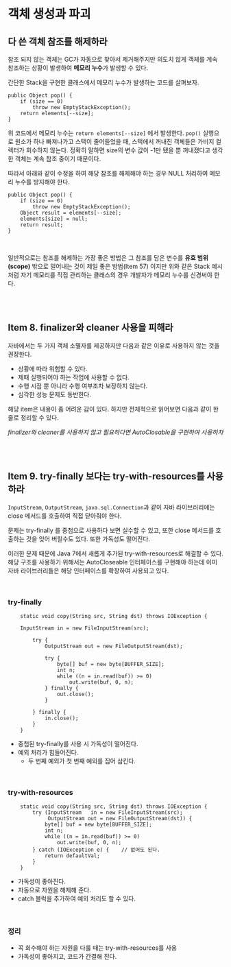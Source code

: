 # 객체 생성과 파괴

## 다 쓴 객체 참조를 해제하라

참조 되지 않는 객체는 GC가 자동으로 찾아서 제거해주지만 의도치 않게 객체를 계속 참조하는 상황이 발생하여 **메모리 누수**가 발생할 수 있다.

간단한 Stack을 구현한 클래스에서 메모리 누수가 발생하는 코드를 살펴보자.

```
public Object pop() {
    if (size == 0)
        throw new EmptyStackException();
    return elements[--size];
}
```

위 코드에서 메모리 누수는 `return elements[--size]` 에서 발생한다. `pop()` 실행으로 원소가 하나 빠져나가고 스택이 줄어들었을 때, 스택에서 꺼내진 객체들은 가비지 컬렉터가 회수하지 않는다. 정확히 말하면 size의 변수 값이 -1만 됐을 뿐 꺼내졌다고 생각한 객체는 계속 참조 중이기 때문이다.

따라서 아래와 같이 수정을 하여  해당 참조를 해제해야 하는 경우 NULL 처리하여 메모리 누수를 방지해야 한다.

```
public Object pop() {
    if (size == 0)
        throw new EmptyStackException();
    Object result = elements[--size];
    elements[size] = null;
    return result;
}
```

<br/>

일반적으로는 참조를 해제하는 가장 좋은 방법은 그 참조를 담은 변수를 **유효 범위(scope)** 밖으로 밀어내는 것이 제일 좋은 방법(Item 57) 이지만 위와 같은 Stack 예시처럼 자기 메모리를 직접 관리하는 클래스의 경우 개발자가 메모리 누수를 신경써야 한다.

<br/>
<br/>

## Item 8. finalizer와 cleaner 사용을 피해라

자바에서는 두 가지 객체 소멸자를 제공하지만 다음과 같은 이유로 사용하지 않는 것을 권장한다.

- 상황에 따라 위험할 수 있다.
- 제때 실행되어야 하는 작업에 사용할 수 없다.
- 수행 시점 뿐 아니라 수행 여부조차 보장하지 않는다.
- 심각한 성능 문제도 동반한다.

해당 item은 내용이 좀 어려운 감이 있다. 하지만 전체적으로 읽어보면 다음과 같이 한 줄로 정리할 수 있다.

*finalizer와 cleaner를 사용하지 않고 필요하다면 AutoClosable을 구현하여 사용하자*


<br/>
<br/>

## Item 9. try-finally 보다는 try-with-resources를 사용하라

`InputStream`, `OutputStream`, `java.sql.Connection`과 같이 자바 라이브러리에는 close 메서드를 호출하여 직접 닫아줘야 한다.

문제는 try-finally 를 중첩으로 사용하다 보면 실수할 수 있고, 또한 close 메서드를 호출하는 것을 잊어 버릴수도 있다. 또한 가독성도 떨어진다.

이러한 문제 때문에 Java 7에서 새롭게 추가된 try-with-resources로 해결할 수 있다. 해당 구조를 사용하기 위해서는 AutoCloseable 인터페이스를 구현해야 하는데 이미 자바 라이브러리들은 해당 인터페이스를 확장하여 사용되고 있다.

<br/>

### try-finally

```
    static void copy(String src, String dst) throws IOException {
       
  	InputStream in = new FileInputStream(src);
       
  		try {
            OutputStream out = new FileOutputStream(dst);
           
  			try {
                byte[] buf = new byte[BUFFER_SIZE];
                int n;
                while ((n = in.read(buf)) >= 0)
                    out.write(buf, 0, n);
            } finally {
                out.close();
            }
       
  		} finally {
            in.close();
        }
    }
```

- 중첩된 try-finally를 사용 시 가독성이 떨어진다.
- 예외 처리가 힘들어진다.
    - 두 번째 예외가 첫 번째 예외를 집어 삼킨다.

<br/>

### try-with-resources

```
    static void copy(String src, String dst) throws IOException {
        try (InputStream   in = new FileInputStream(src);
             OutputStream out = new FileOutputStream(dst)) {
            byte[] buf = new byte[BUFFER_SIZE];
            int n;
            while ((n = in.read(buf)) >= 0)
                out.write(buf, 0, n);
        } catch (IOException e) {    // 없어도 된다.
            return defaultVal;
        }
    }
```

- 가독성이 좋아진다.
- 자동으로 자원을 해제해 준다.
- catch 블럭을 추가하여 예외 처리도 할 수 있다.

<br/>

### 정리

- 꼭 회수해야 하는 자원을 다룰 때는 try-with-resources를 사용
- 가독성이 좋아지고, 코드가 간결해 진다.
